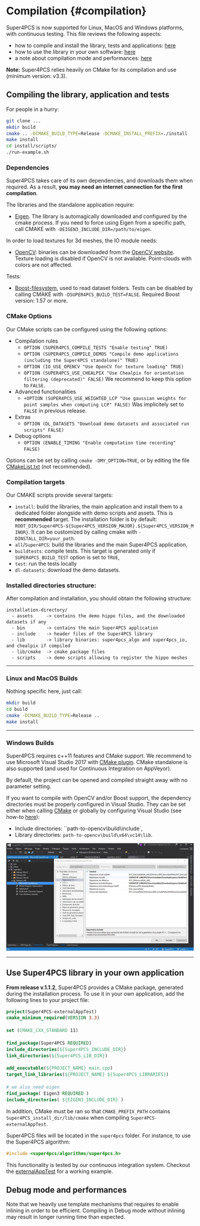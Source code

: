 # Compilation  {#compilation}
Super4PCS is now supported for Linux, MacOS and Windows platforms, with continuous testing.
This file reviews the following aspects:
* how to compile and install the library, tests and applications: [here](#library)
* how to use the library in your own software: [here](#usage)
* a note about compilation mode and performances: [here](#perfs)

**Note:** Super4PCS relies heavily on CMake for its compilation and use (minimum version: v3.3).

## <a name="library"></a> Compiling the library, application and tests
For people in a hurry:
```bash
git clone ...
mkdir build
cmake .. -DCMAKE_BUILD_TYPE=Release -DCMAKE_INSTALL_PREFIX=./install
make install
cd install/scripts/
./run-example.sh
```

### Dependencies
Super4PCS takes care of its own dependencies, and downloads them when required. As a result, **you may need an internet connection for the first compilation**.

The libraries and the standalone application require:
* [Eigen](http://eigen.tuxfamily.org/). The library is automagically downloaded and configured by the cmake process. If you need to force using Eigen from a specific path, call CMAKE with `-DEIGEN3_INCLUDE_DIR=/path/to/eigen`.

In order to load textures for 3d meshes, the IO module needs:
* [OpenCV](http://opencv.org/): binaries can be downloaded from the [OpenCV website](http://opencv.org/downloads.html). Texture loading is disabled if OpenCV is not available. Point-clouds with colors are not affected.

Tests:
* [Boost-filesystem](http://www.boost.org/doc/libs/1_57_0/libs/filesystem/doc/index.htm), used to read dataset folders. Tests can be disabled by calling CMAKE with `-DSUPER4PCS_BUILD_TEST=FALSE`. Required Boost version: 1.57 or more.

### CMake Options
Our CMake scripts can be configured using the following options:
* Compilation rules
    * `OPTION (SUPER4PCS_COMPILE_TESTS "Enable testing" TRUE)`
    * `OPTION (SUPER4PCS_COMPILE_DEMOS "Compile demo applications (including the Super4PCS standalone)" TRUE)`
    * `OPTION (IO_USE_OPENCV "Use OpenCV for texture loading" TRUE)`
    * `OPTION (SUPER4PCS_USE_CHEALPIX "Use Chealpix for orientation filtering (deprecated)" FALSE)` We recommend to keep this option to `FALSE`.
* Advanced functionalities
    * `+OPTION (SUPER4PCS_USE_WEIGHTED_LCP "Use gaussian weights for point samples when computing LCP" FALSE)` Was implicitely set to `FALSE` in previous release.
* Extras
    * `OPTION (DL_DATASETS "Download demo datasets and associated run scripts" FALSE)`
* Debug options
    * `OPTION (ENABLE_TIMING "Enable computation time recording" FALSE)`

Options can be set by calling `cmake -DMY_OPTION=TRUE`, or by editing the file [CMakeList.txt](https://github.com/nmellado/Super4PCS/blob/master/CMakeLists.txt) (not recommended).

### Compilation targets
Our CMAKE scripts provide several targets:
* `install`: build the libraries, the main application and install them to a dedicated folder alongside with demo scripts and assets. This is **recommended** target. The installation folder is by default: `ROOT_DIR/Super4PCS-${Super4PCS_VERSION_MAJOR}.${Super4PCS_VERSION_MINOR}`.
It can be customized by calling cmake with `-DINSTALL_DIR=your_path`.
* `all`/`Super4PCS`: build the libraries and the main Super4PCS application,
* `buildtests`: compile tests. This target is generated only if `SUPER4PCS_BUILD_TEST` option is set to `TRUE`,
* `test`: run the tests locally
* `dl-datasets`: download the demo datasets.

### Installed directories structure:
After compilation and installation, you should obtain the following structure:
```
installation-directory/
  - assets     -> contains the demo hippo files, and the downloaded datasets if any
  - bin        -> contains the main Super4PCS application
  - include    -> header files of the Super4PCS library
  - lib        -> library binaries: super4pcs_algo and super4pcs_io, and chealpix if compiled
  - lib/cmake  -> cmake package files
  - scripts    -> demo scripts allowing to register the hippo meshes
```

***

### Linux and MacOS Builds
Nothing specific here, just call:
```bash
mkdir build
cd build
cmake -DCMAKE_BUILD_TYPE=Release ..
make install
```

***

### Windows Builds
Super4PCS requires c++11 features and CMake support. We recommend to use Microsoft Visual Studio 2017 with [CMake plugin](https://blogs.msdn.microsoft.com/vcblog/2016/10/05/cmake-support-in-visual-studio/). CMake standalone is also supported (and used for Continuous Integration on AppVeyor).

By default, the project can be opened and compiled straight away with no parameter setting.

If you want to compile with OpenCV and/or Boost support, the dependency directories must be properly configured in Visual Studio.
They can be set either when calling [CMake](https://blogs.msdn.microsoft.com/vcblog/2016/10/05/cmake-support-in-visual-studio/#configure-cmake) or globally by configuring Visual Studio (see how-to [here](https://social.msdn.microsoft.com/Forums/vstudio/en-US/a494abb8-3561-4ebe-9eb0-6f644a679862/visual-studio-2010-professional-how-to-add-include-directory-for-all-projects?forum=vcgeneral#7b5ab5f2-f793-4b0e-a18a-679948d12bdd)):
* Include directories: ``path-to-opencv\build\include`,
* Library directories: `path-to-opencv\build\x64\vc14\lib`.

![](img/VStudio-globalFolders.jpg)

***

## <a name="usage"></a> Use Super4PCS library in your own application
**From release v.1.1.2**, Super4PCS provides a CMake package, generated during the installation process.
To use it in your own application, add the following lines to your project file:
```cmake
project(Super4PCS-externalAppTest)
cmake_minimum_required(VERSION 3.3)

set (CMAKE_CXX_STANDARD 11)

find_package(Super4PCS REQUIRED)
include_directories(${Super4PCS_INCLUDE_DIR})
link_directories(${Super4PCS_LIB_DIR})

add_executable(${PROJECT_NAME} main.cpp)
target_link_libraries(${PROJECT_NAME} ${Super4PCS_LIBRARIES})

# we also need eigen
find_package( Eigen3 REQUIRED )
include_directories( ${EIGEN3_INCLUDE_DIR} )
```

In addition, CMake must be ran so that `CMAKE_PREFIX_PATH` contains `Super4PCS_install_dir/lib/cmake` when compiling `Super4PCS-externalAppTest`.

Super4PCS files will be located in the `super4pcs` folder. For instance, to use the Super4PCS algorithm:
```c++
#include <super4pcs/algorithms/super4pcs.h>
```
This functionality is tested by our continuous integration system. Checkout the [externalAppTest](https://github.com/nmellado/Super4PCS/tree/master/tests/externalAppTest) for a working example.

## <a name="perfs"></a> Debug mode and performances
Note that we heavily use template mechanisms that requires to enable inlining in order to be efficient. Compiling in Debug mode without inlining may result in longer running time than expected.

